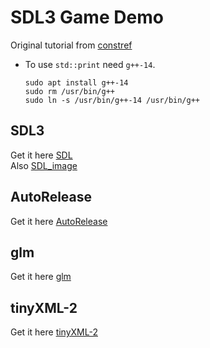 # SDL3 Game Demo

Original tutorial from [constref](https://www.youtube.com/watch?v=Wu2g-N5Z78Y)

- To use `std::print` need `g++-14`.
  ```shell
  sudo apt install g++-14
  sudo rm /usr/bin/g++
  sudo ln -s /usr/bin/g++-14 /usr/bin/g++
  ```

## SDL3

Get it here [SDL](https://github.com/libsdl-org/SDL)  
Also [SDL_image](https://github.com/libsdl-org/SDL_image)

## AutoRelease

Get it here [AutoRelease](https://github.com/brccabral/Cpp_AutoRelease)

## glm

Get it here [glm](https://github.com/g-truc/glm)

## tinyXML-2

Get it here [tinyXML-2](https://github.com/leethomason/tinyxml2)
